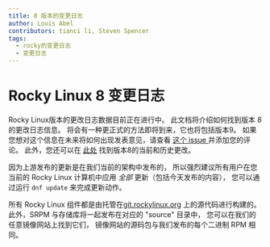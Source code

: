 ```yaml
---
title: 8 版本的变更日志
author: Louis Abel
contributors: tianci li, Steven Spencer
tags:
  - rocky的变更日志
  - 变更日志
---
```


# Rocky Linux 8 变更日志

Rocky Linux版本的更改日志数据目前正在进行中。 此文档将介绍如何找到版本 8 的更改日志信息。 将会有一种更正式的方法即将到来，它也将包括版本9。 如果您想对这个信息在未来将如何出现发表意见，请查看 [这个 issue ](https://github.com/rocky-linux/peridot/issues/9) 并添加您的评论。 此外，您还可以在 [此处](https://errata.build.resf.org/) 找到版本8的当前和历史更改。

因为上游发布的更新是在我们当前的架构中发布的， 所以强烈建议所有用户在您当前的 Rocky Linux 计算机中应用 *全部* 更新（包括今天发布的内容）， 您可以通过运行 `dnf update` 来完成更新动作。

所有 Rocky Linux 组件都是由托管在[git.rockylinux.org](https://git.rockylinux.org) 上的源代码进行构建的。 此外，SRPM 与存储库将一起发布在对应的 "source" 目录中， 您可以在我们的任意镜像网站上找到它们， 镜像网站的源码包与我们发布的每个二进制 RPM 相同。

